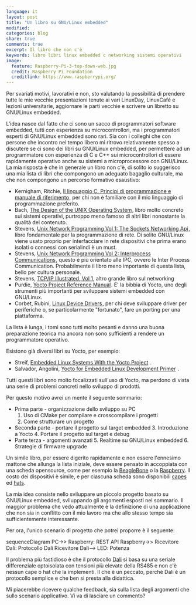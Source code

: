 ```yaml
---
language: it
layout: post
title: "Un libro su GNU/Linux embedded"
modified:
categories: blog
share: true
comments: true
excerpt: Il libro che non c'è
keywords: libro libri linux embedded c networking sistemi operativi
image:
  feature: Raspberry-Pi-3-top-down-web.jpg
  credit: Raspberry Pi Foundation
  creditlink: https://www.raspberrypi.org/
---
```


Per svariati motivi, lavorativi e non, sto valutando la possibilità di prendere tutte le mie vecchie presentazioni tenute ai vari LinuxDay, LinuxCafé e lezioni universitarie, aggiornare le parti vecchie e scrivere un libretto su GNU/Linux embedded.

L'idea nasce dal fatto che ci sono un sacco di programmatori software embedded, tutti con esperienza su microcontrollori, ma i programmatori esperti di GNU/Linux embedded sono rari. Sia con i colleghi che con persone che incontro nel tempo libero mi ritrovo relativamente spesso a discutere se ci sono dei libri su GNU/Linux embedded, per permettere ad un programmatore con esperienza di C e C++ sui microcontrollori di essere rapidamente operativo anche su sistemi a microprocessore con GNU/Linux. La mia risposta è che in generale un libro non c'è, di solito io suggerisco una mia lista di libri che compongono un adeguato bagaglio culturale, ma che non compongono un percorso formativo esaustivo:

* Kernigham, Ritchie, <a target="_blank" href="https://www.amazon.it/gp/product/887192200X/ref=as_li_tl?ie=UTF8&camp=3414&creative=21718&creativeASIN=887192200X&linkCode=as2&tag=ocampana07-21&linkId=1418fc6b112f98cfcaf6cb9929211d35">Il linguaggio C. Principi di programmazione e manuale di riferimento</a><img src="//ir-it.amazon-adsystem.com/e/ir?t=ocampana07-21&l=am2&o=29&a=887192200X" width="1" height="1" border="0" alt="" style="border:none !important; margin:0px !important;" />, per chi non è familiare con il mio linguaggio di programmazione preferito.
* Bach, <a target="_blank" href="https://www.amazon.it/gp/product/B000M85BS6/ref=as_li_tl?ie=UTF8&camp=3414&creative=21718&creativeASIN=B000M85BS6&linkCode=as2&tag=ocampana07-21&linkId=3551df8b8096e1fcd7223a33b793ce51">The Design of the UNIX Operating System</a><img src="//ir-it.amazon-adsystem.com/e/ir?t=ocampana07-21&l=am2&o=29&a=B000M85BS6" width="1" height="1" border="0" alt="" style="border:none !important; margin:0px !important;" />, libro molto concreto sui sistemi operativi, purtroppo meno famoso di altri libri nonostante la qualità del contenuto.
* Stevens, <a target="_blank" href="https://www.amazon.it/gp/product/0131411551/ref=as_li_tl?ie=UTF8&camp=3414&creative=21718&creativeASIN=0131411551&linkCode=as2&tag=ocampana07-21&linkId=456642eda049bb854eea85fa6a5cb813">Unix Network Programming Vol 1: The Sockets Networking Api</a><img src="//ir-it.amazon-adsystem.com/e/ir?t=ocampana07-21&l=am2&o=29&a=0131411551" width="1" height="1" border="0" alt="" style="border:none !important; margin:0px !important;" />, libro fondamentale per la programmazione di rete. Di solito GNU/Linux viene usato proprio per interfacciare in rete dispositivi che prima erano isolati o connessi con serialindi è un must.
* Stevens, <a target="_blank" href="https://www.amazon.it/gp/product/0132974290/ref=as_li_tl?ie=UTF8&camp=3414&creative=21718&creativeASIN=0132974290&linkCode=as2&tag=ocampana07-21&linkId=d7d68a3410f8401cc6c22465f8c61e78">Unix Network Programming Vol 2: Interprocess Communications</a><img src="//ir-it.amazon-adsystem.com/e/ir?t=ocampana07-21&l=am2&o=29&a=0132974290" width="1" height="1" border="0" alt="" style="border:none !important; margin:0px !important;" />, questo è più orientato alle IPC, ovvero le Inter Process Communication. Probabilmente il libro meno importante di questa lista, bello per cultura personale.
* Stevens, [TCP/IP Illustrated, Vol 1](https://www.amazon.it/TCP-IP-Illustrated-Protocols-1/dp/0321336313/ref=as_li_ss_tl?_encoding=UTF8&qid=&sr=&linkCode=ll1&tag=ocampana07-21&linkId=65faf2a2fb8add9972373265a43ae356), altro grande libro sul networking
* Purdie, <a target="_blank" href="https://www.amazon.it/gp/product/9888381989/ref=as_li_tl?ie=UTF8&camp=3414&creative=21718&creativeASIN=9888381989&linkCode=as2&tag=ocampana07-21&linkId=a0a62aa6485260ccc47bd656a3d2956b">Yocto Project Reference Manual</a><img src="//ir-it.amazon-adsystem.com/e/ir?t=ocampana07-21&l=am2&o=29&a=9888381989" width="1" height="1" border="0" alt="" style="border:none !important; margin:0px !important;" />. E' la bibbia di Yocto, uno degli strumenti più importanti per sviluppare sistemi embedded con GNU/Linux.
* Corbet, Rubini, <a target="_blank" href="https://www.amazon.it/gp/product/0596005903/ref=as_li_tl?ie=UTF8&camp=3414&creative=21718&creativeASIN=0596005903&linkCode=as2&tag=ocampana07-21&linkId=314dced8dd42021d945ca6f11a3a4fbb">Linux Device Drivers</a><img src="//ir-it.amazon-adsystem.com/e/ir?t=ocampana07-21&l=am2&o=29&a=0596005903" width="1" height="1" border="0" alt="" style="border:none !important; margin:0px !important;" />, per chi deve sviluppare driver per periferiche o, se particolarmente "fortunato", fare un porting per una piattaforma.

La lista è lunga, i tomi sono tutti molto pesanti e danno una buona preparazione teorica ma ancora non sono sufficienti a rendere un programmatore operativo.

Esistono già diversi libri su Yocto, per esempio:
* Streif, <a target="_blank" href="https://www.amazon.it/gp/product/0133443248/ref=as_li_tl?ie=UTF8&camp=3414&creative=21718&creativeASIN=0133443248&linkCode=as2&tag=ocampana07-21&linkId=a73951101b8d512532f7245c64dbf657">Embedded Linux Systems With the Yocto Project</a><img src="//ir-it.amazon-adsystem.com/e/ir?t=ocampana07-21&l=am2&o=29&a=0133443248" width="1" height="1" border="0" alt="" style="border:none !important; margin:0px !important;" /> .
* Salvador, Angolini, <a target="_blank" href="https://www.amazon.it/gp/product/1783282339/ref=as_li_tl?ie=UTF8&camp=3414&creative=21718&creativeASIN=1783282339&linkCode=as2&tag=ocampana07-21&linkId=0a7eccccd7743c368c0701aec84af029">Yocto for Embedded Linux Development Primer</a><img src="//ir-it.amazon-adsystem.com/e/ir?t=ocampana07-21&l=am2&o=29&a=1783282339" width="1" height="1" border="0" alt="" style="border:none !important; margin:0px !important;" /> .

Tutti questi libri sono molto focalizzati sull'uso di Yocto, ma perdono di vista una serie di problemi concreti nello sviluppo di prodotti.


Per questo motivo avrei un mente il seguente sommario:

* Prima parte - organizzazione dello sviluppo su PC
  1. Uso di CMake per compilare e crosscompilare i progetti
  2. Come strutturare un progetto
* Seconda parte - portare il progetto sul target embedded
  3. Introduzione a Yocto
  4. Portare il progetto sul target e debug
* Parte terza - argomenti avanzati
  5. Realtime su GNU/Linux embedded
  6. Strategie di firmware upgrade

Un simile libro, per essere digerito rapidamente e non essere l'ennesimo mattone che allunga la lista iniziale, deve essere pensato in accoppiata con una scheda opensource, come per esempio la [BeagleBone](http://beagleboard.org/bone) o la [Raspberry](https://www.raspberrypi.org/products/raspberry-pi-3-model-b/). Il costo dei dispositivi è simile, e per ciascuna scheda sono disponibili [capes](http://elinux.org/Beagleboard:BeagleBone_Capes) ed [hats](http://elinux.org/RPi_Expansion_Boards).

La mia idea consiste nello sviluppare un piccolo progetto basato su GNU/Linux embedded, sviluppando gli argomenti esposti nel sommario. Il maggior problema che vedo attualmente è la definizione di una applicazione che non sia in conflitto con il mio lavoro ma che allo stesso tempo sia sufficientemente interessante.

Per ora, l'unico scenario di progetto che potrei proporre è il seguente:

<div markdown="0">
    <div class="mermaid">
        sequenceDiagram
        PC->> Raspberry: REST API
        Raspberry->> Ricevitore Dali: Protocollo Dali
        Ricevitore Dali--> LED: Potenza
    </div>
</div>

Il problema più fastidioso è che il protocollo [Dali](https://en.wikipedia.org/wiki/Digital_Addressable_Lighting_Interface) si basa su una seriale differenziale optoisolata con tensioni più elevate della RS485 e non c'è nessun cape o hat che la implementi. Il che è un peccato, perché Dali è un protocollo semplice e che ben si presta alla didattica.

Mi piacerebbe ricevere qualche feedback, sia sulla lista degli argomenti che sullo scenario applicativo. Vi va di lasciare un commento?
